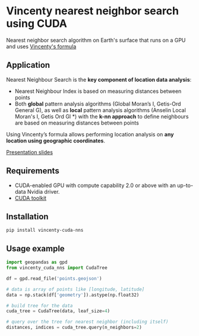# Vincenty nearest neighbor search using CUDA
Nearest neighbor search algorithm on Earth's surface that runs on a GPU and uses [Vincenty's formula](https://en.wikipedia.org/wiki/Vincenty%27s_formulae)

## Application
Nearest Neighbour Search is the **key component of location data analysis**:
- Nearest Neighbour Index is based on measuring distances between points
- Both **global** pattern analysis algorithms (Global Moran’s I, Getis-Ord General G), as well as **local** pattern analysis algorithms (Anselin Local Moran's I, Getis Ord GI *) with the **k-nn approach** to define neighbours are based on measuring distances between points

Using Vincenty’s formula allows performing location analysis on **any location using geographic coordinates**.

[Presentation slides](https://docs.google.com/presentation/d/1c0-9hQVlZoordzm1gZ9uKQJVqDyZQ9lZQe-SBEo-lwE/edit?usp=sharing)

## Requirements
- CUDA-enabled GPU with compute capability 2.0 or above with an up-to-data Nvidia driver.
- [CUDA toolkit](https://docs.nvidia.com/cuda/cuda-installation-guide-linux/index.html])

## Installation
```
pip install vincenty-cuda-nns
```

## Usage example
```python
import geopandas as gpd
from vincenty_cuda_nns import CudaTree

df = gpd.read_file('points.geojson')

# data is array of points like [longitude, latitude]
data = np.stack(df['geometry']).astype(np.float32)

# build tree for the data
cuda_tree = CudaTree(data, leaf_size=4)

# query over the tree for nearest neighbor (including itself)
distances, indices = cuda_tree.query(n_neighbors=2)
```

